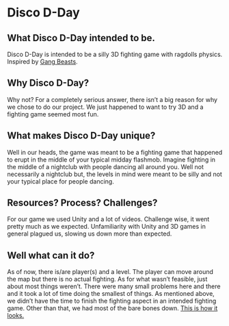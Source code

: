# Disco D-Day

## What Disco D-Day intended to be.
  Disco D-Day is intended to be a silly 3D fighting game with ragdolls physics. 
  Inspired by [Gang Beasts](https://screenshots.en.sftcdn.net/en/scrn/69698000/69698849/image-03-700x394.jpg).

## Why Disco D-Day?
  Why not? For a completely serious answer, there isn’t a big reason for why we chose to do our project. We just happened to want to try 3D and a fighting game seemed most fun.

## What makes Disco D-Day unique?
  Well in our heads, the game was meant to be a fighting game that happened to erupt in the middle of your typical midday flashmob. Imagine fighting in the middle of a nightclub with people dancing all around you. Well not necessarily a nightclub but, the levels in mind were meant to be silly and not your typical place for people dancing.
 
## Resources? Process? Challenges?
  For our game we used Unity and a lot of videos. Challenge wise, it went pretty much as we expected. Unfamiliarity with Unity and 3D games in general plagued us, slowing us down more than expected.

## Well what can it do?
  As of now, there is/are player(s) and a level. The player can move around the map but there is no actual fighting. 
  As for what wasn’t feasible, just about most things weren’t. There were many small problems here and there and it took a lot of time doing the smallest of things. 
  As mentioned above, we didn’t have the time to finish the fighting aspect in an intended fighting game. Other than that, we had most of the bare bones down.
[This is how it looks.](https://github.com/SurvivorAce/Capstone/blob/master/Game.png)  
